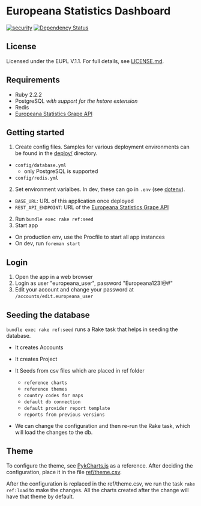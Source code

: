 
# Europeana Statistics Dashboard

[![security](https://hakiri.io/github/europeana/europeana-statistics-dashboard/master.svg)](https://hakiri.io/github/europeana/europeana-statistics-dashboard/master) [![Dependency Status](https://gemnasium.com/europeana/europeana-statistics-dashboard.svg)](https://gemnasium.com/europeana/europeana-statistics-dashboard)

## License

Licensed under the EUPL V.1.1. For full details, see [LICENSE.md](LICENSE.md).

## Requirements

* Ruby 2.2.2
* PostgreSQL *with support for the hstore extension*
* Redis
* [Europeana Statistics Grape API][1]

## Getting started

1. Create config files. Samples for various deployment environments can be
  found in the [deploy/](deploy/) directory.
  * `config/database.yml`
    * only PostgreSQL is supported
  * `config/redis.yml`
2. Set environment varialbes. In dev, these can go in `.env` (see [dotenv][2]).
  * `BASE_URL`: URL of this application once deployed
  * `REST_API_ENDPOINT`: URL of the [Europeana Statistics Grape API][1]
2. Run `bundle exec rake ref:seed`
3. Start app
  * On production env, use the Procfile to start all app instances
  * On dev, run `foreman start`

## Login

1. Open the app in a web browser
2. Login as user "europeana_user", password "Europeana123!@#"
3. Edit your account and change your password at `/accounts/edit.europeana_user`

## Seeding the database

`bundle exec rake ref:seed` runs a Rake task that helps in seeding the database.

* It creates Accounts
* It creates Project
* It Seeds from csv files which are placed in ref folder
    * `reference charts`
    * `reference themes`
    * `country codes for maps`
    * `default db connection`
    * `default provider report template`
    * `reports from previous versions`

* We can change the configuration and then re-run the Rake task, which will
load the changes to the db.

## Theme

To configure the theme, see [PykCharts.js][3] as a reference. After deciding the
configuration, place it in the file [ref/theme.csv](ref/theme.csv).

After the configuration is replaced in the ref/theme.csv, we run the task `rake ref:load` to make the changes. All the charts created after the change will have that theme by default.

[1]: https://github.com/europeana/europeana-statistics-grape
[2]: https://github.com/bkeepers/dotenv
[3]: http://pykcharts.com/tour/pie 

